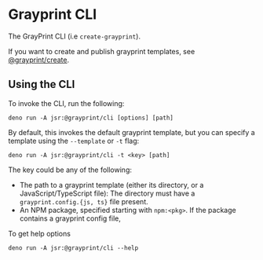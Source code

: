 # Grayprint CLI

The GrayPrint CLI (i.e `create-grayprint`).

If you want to create and publish grayprint templates, see
[@grayprint/create](../packages/create).


## Using the CLI

To invoke the CLI, run the following:

```
deno run -A jsr:@grayprint/cli [options] [path]
```

By default, this invokes the default grayprint template, but you can specify a
template using the `--template` or `-t` flag:

```
deno run -A jsr:@grayprint/cli -t <key> [path]
```

The key could be any of the following:

- The path to a grayprint template (either its directory, or a
  JavaScript/TypeScript file): The directory must have a
  `grayprint.config.{js, ts}` file present.
- An NPM package, specified starting with `npm:<pkg>`. If the package contains a
  grayprint config file,

To get help options

```
deno run -A jsr:@grayprint/cli --help
```
